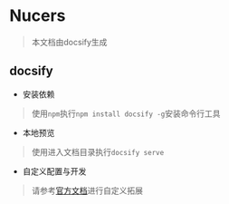 # Nucers

> 本文档由docsify生成

## docsify

- 安装依赖

> 使用`npm`执行`npm install docsify -g`安装命令行工具

- 本地预览

> 使用进入文档目录执行`docsify serve`

- 自定义配置与开发

> 请参考[官方文档](https://docsify.js.org/)进行自定义拓展
